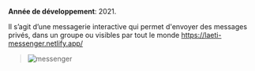 **Année de développement**: 2021.

Il s’agit d’une messagerie interactive qui permet d'envoyer des messages privés, dans un groupe ou visibles par tout le monde https://laeti-messenger.netlify.app/

>![messenger](https://user-images.githubusercontent.com/77897283/139801242-21b90e71-3f27-4d89-8717-32c0d8e8655a.jpg)



